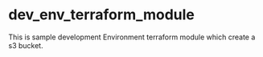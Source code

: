# dev_env_terraform_module
This is sample development Environment terraform module which create a s3 bucket.
